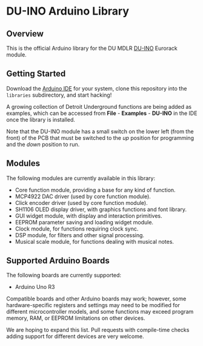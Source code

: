 # DU-INO Arduino Library

## Overview

This is the official Arduino library for the DU MDLR [DU-INO](http://logick.ca/du-mdlr/du-ino/) Eurorack module.

## Getting Started

Download the [Arduino IDE](https://www.arduino.cc/en/Main/Software) for your system, clone this repository into the `libraries` subdirectory, and start hacking!

A growing collection of Detroit Underground functions are being added as examples, which can be accessed from **File** - **Examples** - **DU-INO** in the IDE once the library is installed.

Note that the DU-INO module has a small switch on the lower left (from the front) of the PCB that must be switched to the *up* position for programming and the *down* position to run.

## Modules

The following modules are currently available in this library:

- Core function module, providing a base for any kind of function.
- MCP4922 DAC driver (used by core function module).
- Click encoder driver (used by core function module).
- SH1106 OLED display driver, with graphics functions and font library.
- GUI widget module, with display and interaction primitives.
- EEPROM parameter saving and loading widget module.
- Clock module, for functions requiring clock sync.
- DSP module, for filters and other signal processing.
- Musical scale module, for functions dealing with musical notes.

## Supported Arduino Boards

The following boards are currently supported:

- Arduino Uno R3

Compatible boards and other Arduino boards may work; however, some hardware-specific registers and settings may need to be modified for different microcontroller models, and some functions may exceed program memory, RAM, or EEPROM limitations on other devices.

We are hoping to expand this list. Pull requests with compile-time checks adding support for different devices are very welcome.
